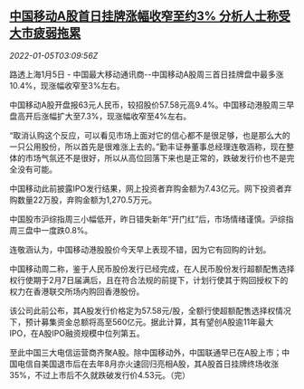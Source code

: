 <!--1641353462000-->
[中国移动A股首日挂牌涨幅收窄至约3% 分析人士称受大市疲弱拖累](https://cn.reuters.com/article/china-mobile-0105-wedn-idCNKBS2JF07Q)
------

<div><i>2022-01-05T03:09:56Z</i></div><p>路透上海1月5日 - 中国最大移动通讯商--中国移动A股周三首日挂牌盘中最多涨10.4%，现涨幅收窄至3%左右。</p><p>中国移动A股开盘报63元人民币，较招股价57.58元高9.4%。中国移动港股周三早盘高开后涨幅扩大至7.3%，现涨幅收窄至4%左右。</p><p>“取消认购这个反应，可以看见市场上面对它的信心都不是很足够，也是那么大的一只公用股份，所以首先是很难涨上去的。”勤丰证券董事总经理连敬涵称，现在整体的市场气氛还不是很好，所以从高位回落下来也是正常的，跌破发行价也不是完全没有可能。</p><p>中国移动此前披露IPO发行结果，网上投资者弃购金额为7.43亿元。网下投资者弃购数量22万股，弃购金额为1,270.5万元。</p><p>中国股市沪综指周三小幅低开，昨日错失新年“开门红”后，市场情绪谨慎。沪综指周三盘中一度跌0.8%。</p><p>连敬涵认为，中国移动港股股价今天早上表现不错，因为它有回购的计划。</p><p>中国移动周二称，鉴于人民币股份发行已经完成，在人民币股份发行超额配售选择权行使期于2月7日届满后，且在符合法规的前提下，计划行使其于购回授权下的权力在香港联交所场内购回香港股份。</p><p>该公司此前公布，其A股发行价格定为57.58元/股，全额行使超额配售选择权情况下，预计募集资金总额将高至560亿元。据此计算，其有望创A股逾11年最大IPO，在A股IPO融资规模中位列第五。</p><p>至此中国三大电信运营商齐聚A股。除中国移动外，中国联通早已在A股上市；中国电信自美国退市后在去年8月亦火速回归亮相A股，其A股首日挂牌终场收涨35%，不过上市后不久就跌破发行价4.53元。（完） </p>
